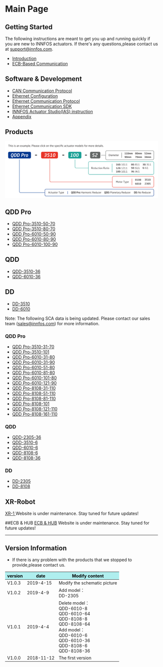 Main Page
=====


Getting Started
--------
The following instructions are meant to get you up and running quickly if you are new to INNFOS actuators. 
If there's any questions,please contact us at support@innfos.com.

  * [Introduction](pages/introduction.md)
  * [ECB-Based Communication](https://www.mdeditor.com/)



Software & Development
------------

  * [CAN Communication Protocol][ipChanged]
  * [Ethernet Configuration](ipChange.md)
  * [Ethernet Communication Protocol](pages/Ethernet_Communication_Protocol.md)
  * [Ethernet Communication SDK](https://www.mdeditor.com/)
  * [INNFOS Actuator Studio(IAS) instruction](pages/INNFOS_Actuator_StudioIAS_instruction.md)
  * [Appendix](https://www.mdeditor.com/)
  
 
  [ipChanged]: <https://github.com/innfos/ipChangeTool/blob/master/README.md>

Products
-----------------
![sca](../en/img/sca-type.png "sca")


## QDD Pro
  * [QDD Pro-3510-50-70](pages/QDDPro-3510-50_v2_2.md)
  * [QDD Pro-3510-80-70](pages/QDDPro-3510-80_v2_2.md)
  * [QDD Pro-6010-50-90](pages/QDDPro-6010-50-90_v2_2.md)
  * [QDD Pro-6010-80-90](pages/QDDPro-6010-80-90_v2_2.md)
  * [QDD Pro-6010-100-90](pages/QDDPro-6010-100-90_v2_2.md)




## QDD
  * [QDD-3510-36](pages/QDD-3510-36_v2_2.md)
  * [QDD-6010-36](pages/QDD-6010-36_v2_2.md)


## DD
  * [DD-3510](pages/DD-3510_v2_2.md)
  * [DD-6010](pages/DD-6010_v2_2.md)

Note: The following SCA data is being updated. Please contact our sales team (sales@innfos.com) for more information.

### QDD Pro
  * [QDD Pro-3510-31-70](pages/QDDPro-3510-30.md)
  * [QDD Pro-3510-101](pages/QDDPro-3510-100.md)
  * [QDD Pro-6010-31-80](pages/QDDPro-6010-30-80.md)
  * [QDD Pro-6010-31-90](pages/QDDPro-6010-30-90.md)
  * [QDD Pro-6010-51-80](pages/QDDPro-6010-50-80.md)
  * [QDD Pro-6010-81-80](pages/QDDPro-6010-80-80.md)
  * [QDD Pro-6010-101-80](pages/QDDPro-6010-100-80.md)
  * [QDD Pro-6010-121-90](pages/QDDPro-6010-120-90.md)
  * [QDD Pro-8108-31-110](pages/QDDPro-8108-30.md)
  * [QDD Pro-8108-51-110](pages/QDDPro-8108-50.md)
  * [QDD Pro-8108-81-110](pages/QDDPro-8108-80.md)
  * [QDD Pro-8108-101](pages/QDDPro-8108-100.md)
  * [QDD Pro-8108-121-110](pages/QDDPro-8108-120.md)
  * [QDD Pro-8108-161-110](pages/QDDPro-8108-160.md)


### QDD
  * [QDD-2305-36](pages/QDD-2305-36.md)
  * [QDD-3510-6](pages/QDD-3510-6.md)
  * [QDD-6010-6](pages/QDD-6010-6.md)
  * [QDD-8108-6](pages/QDD-8108-6.md)
  * [QDD-8108-36](pages/QDD-8108-36.md)

### DD
  * [DD-2305](pages/DD-2305.md)
  * [DD-8108](pages/DD-8108.md)

## XR-Robot
 [XR-1 ](https://www.mdeditor.com/)
Website is under maintenance. Stay tuned for future updates!

##ECB & HUB
[ECB & HUB](https://www.mdeditor.com/)
Website is under maintenance. Stay tuned for future updates!

- - - -

Version Information
----------------------


  * If there is any problem with the products that we stopped to provide,please contact us.


<table class="tableizer-table">
<thead><tr class="tableizer-firstrow" style="background: PaleTurquoise; color: black;width:500px"><th >version</th><th>date</th><th>	Modify content</th></tr></thead><tbody><tr><td>V1.0.3</td><td>2019-4-15</td><td>Modify the schematic picture</td></tr><tr><td>V1.0.2</td><td>2019-4-9</td><td>Add model：<br>DD-2305</td></tr><tr><td>V1.0.1</td><td>2019-4-4</td><td>Delete model：<br>QDD-6010-8<br>QDD-6010-64 <br>QDD-8108-8 <br>QDD-8108-64<br>Add model：<br>QDD-6010-6 <br>QDD-6010-36 <br>QDD-8108-6 <br>QDD-8108-36</td></tr><tr><td>V1.0.0</td><td>2018-11-12</td><td>The first version</td></tr></tbody></table>

